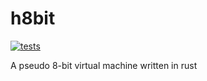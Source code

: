 # h8bit

[![tests](https://github.com/sonro/h8bit/actions/workflows/tests.yml/badge.svg)](https://github.com/sonro/h8bit/actions/workflows/tests.yml)

A pseudo 8-bit virtual machine written in rust
